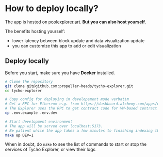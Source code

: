 # How to deploy locally?

The app is hosted on [poolexplorer.art](https://poolexplorer.art). **But you can also host yourself.**

The benefits hosting yourself:

* lower latency between block update and data visualization update
* you can customize this app to add or edit visualization

## Deploy locally

Before you start, make sure you have **Docker** installed.

```bash
# Clone the repository
git clone git@github.com:propeller-heads/tycho-explorer.git
cd tycho-explorer

# Copy config for deploying in developement mode verbatim
# Get a RPC for Ethereum e.g. from https://dashboard.alchemy.com/apps/new
# The Explorer uses the RPC to get contract code for VM-based contract processing e.g. for Curve and Balancer.
cp .env.example .env.dev    

# Start development environment
# The app will be served over localhost:5173.
# Be patient while the app takes a few minutes to finishing indexing the data; the logs should tell the indexing progress.
make up DEV=1

```

When in doubt, do `make` to see the list of commands to start or stop the services of Tycho Explorer, or view their logs.
